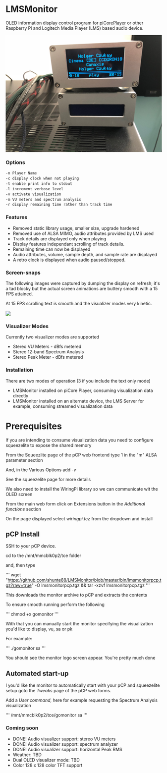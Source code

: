 # LMSMonitor
OLED information display control program for [piCorePlayer](https://www.picoreplayer.org/) or other Raspberry Pi and Logitech Media Player (LMS) based audio device.

<img width="800" src="doc/IMG_1442.jpg" align="center" />

### Options
```bash
-n Player Name
-c display clock when not playing
-t enable print info to stdout
-l increment verbose level
-v activate visualization
-m VU meters and spectrum analysis
-r display remaining time rather than track time
```

### Features
- Removed static library usage, smaller size, upgrade hardened
- Removed use of ALSA MIMO, audio attributes provided by LMS used
- Track details are displayed only when playing
- Display features independant scrolling of track details.
- Remaining time can now be displayed
- Audio attributes, volume, sample depth, and sample rate are displayed
- A retro clock is displayed when audio paused/stopped.

### Screen-snaps
The following images were captured by dumping the display on refresh; it's a tad blocky but the actual screen animations are buttery smooth with a 15 FPS attained.

At 15 FPS scrolling text is smooth and the visualizer modes very kinetic.

<img width="300" src="base/demo.gif" align="center" />

### Visualizer Modes

Currently two visualizer modes are supported
- Stereo VU Meters - dBfs metered
- Stereo 12-band Spectrum Analysis
- Stereo Peak Meter - dBfs metered

### Installation

There are two modes of operation (3 if you include the text only mode)

- LMSMonitor installed on piCore Player, consuming visualization data directly
- LMSMonitor installed on an alternate device, the LMS Server for example, consuming streamed visualization data

# Prerequisites

If you are intending to consume visualization data you need to configure squeezelite to expose the shared memory

From the Squeezlite page of the pCP web frontend type 1 in the "m" ALSA parameter section

And, in the Various Options add *-v*

See the squeezelite page for more details

We also need to install the WiringPi library so we can communicate wit the OLED screen

From the main web form click on Extensions button in the *Additional functions* section

On the page displayed select *wiringpi.tcz* from the dropdown and install

## pCP Install

SSH to your pCP device.

cd to the /mnt/mmcblk0p2/tce folder

and, then type

'''
wget "https://github.com/shunte88/LMSMonitor/blob/master/bin/lmsmonitorpcp.tgz?raw=true" -O lmsmonitorpcp.tgz && tar -xzvf lmsmonitorpcp.tgz
'''

This downloads the monitor archive to pCP and extracts the contents

To ensure smooth running perform the following

'''
chmod +x gomonitor
'''

With that you can manually start the monitor specifying the visualization you'd like to display, vu, sa or pk

For example:

'''
./gomonitor sa
'''

You should see the monitor logo screen appear.  You're pretty much done

## Automated start-up

I you'd like the monitor to automatically start with your pCP and squeezelite setup goto the *Tweaks* page of the pCP web forms.

Add a *User command*, here for example requesting the Spectrum Analysis visualization

'''
/mnt/mmcblk0p2/tce/gomonitor sa
'''

### Coming soon
- DONE! Audio visualizer support: stereo VU meters
- DONE! Audio visualizer support: spectrum analyzer
- DONE! Audio visualizer support: horizontal Peak RMS
- Weather: TBD
- Dual OLED visualizer mode: TBD
- Color 128 x 128 color TFT support